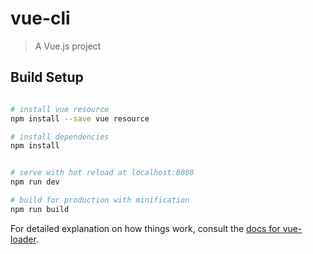 # vue-cli

> A Vue.js project

## Build Setup

``` bash

# install vue resource
npm install --save vue resource

# install dependencies
npm install


# serve with hot reload at localhost:8080
npm run dev

# build for production with minification
npm run build
```

For detailed explanation on how things work, consult the [docs for vue-loader](http://vuejs.github.io/vue-loader).
